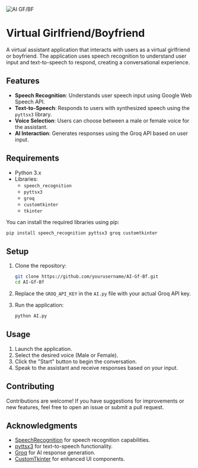 ![AI GF/BF](https://ibb.co/qWRTfKX)

# Virtual Girlfriend/Boyfriend

A virtual assistant application that interacts with users as a virtual girlfriend or boyfriend. The application uses speech recognition to understand user input and text-to-speech to respond, creating a conversational experience.

## Features

- **Speech Recognition**: Understands user speech input using Google Web Speech API.
- **Text-to-Speech**: Responds to users with synthesized speech using the `pyttsx3` library.
- **Voice Selection**: Users can choose between a male or female voice for the assistant.
- **AI Interaction**: Generates responses using the Groq API based on user input.

## Requirements

- Python 3.x
- Libraries:
  - `speech_recognition`
  - `pyttsx3`
  - `groq`
  - `customtkinter`
  - `tkinter`
  
You can install the required libraries using pip:

```bash
pip install speech_recognition pyttsx3 groq customtkinter
```


## Setup

1. Clone the repository:

   ```bash
   git clone https://github.com/yourusername/AI-Gf-Bf.git
   cd AI-Gf-Bf
   ```

2. Replace the `GROQ_API_KEY` in the `AI.py` file with your actual Groq API key.

3. Run the application:

   ```bash
   python AI.py
   ```

## Usage

1. Launch the application.
2. Select the desired voice (Male or Female).
3. Click the "Start" button to begin the conversation.
4. Speak to the assistant and receive responses based on your input.

## Contributing

Contributions are welcome! If you have suggestions for improvements or new features, feel free to open an issue or submit a pull request.

## Acknowledgments

- [SpeechRecognition](https://pypi.org/project/SpeechRecognition/) for speech recognition capabilities.
- [pyttsx3](https://pypi.org/project/pyttsx3/) for text-to-speech functionality.
- [Groq](https://groq.com/) for AI response generation.
- [CustomTkinter](https://github.com/TomSchimansky/CustomTkinter) for enhanced UI components.
